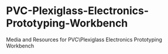 # PVC-Plexiglass-Electronics-Prototyping-Workbench
Media and Resources for PVC\Plexiglass Electronics Prototyping Workbench

